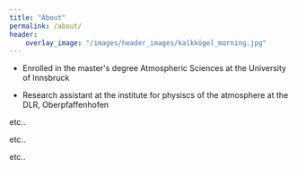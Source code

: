 ```yaml
---
title: "About"
permalink: /about/
header: 
    overlay_image: "/images/header_images/kalkkögel_morning.jpg"
---
```


* Enrolled in the master's degree Atmospheric Sciences at the University of Innsbruck

* Research assistant at the institute for physiscs of the atmosphere at the DLR, Oberpfaffenhofen

etc..

etc..

etc..